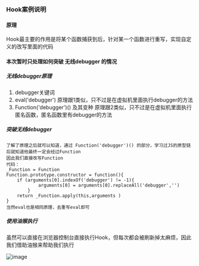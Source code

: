 ### Hook案例说明

#### 原理
Hook最主要的作用是将某个函数捕获到后，针对某一个函数进行重写，实现自定义的改写里面的代码


#### 本次暂时只处理如何突破 无线debugger 的情况
##### 无线debugger原理
1. debugger关键词
2. eval('debugger') 原理跟1类似，只不过是在虚拟机里面执行debugger的方法
3. Function('debugger')() 及其变种 原理跟2类似，只不过是在虚拟机里面执行匿名函数，匿名函数里有debugger的方法

##### 突破无线debugger
    了解了原理之后就可以知道，通过 Function('debugger')() 的部分，学习过JS的原型链后就知道他最终一定会经过Function
    因此我们直接改写Function
    代码：
    _Function = Function
    Function.prototype.constructor = function(){
        if (arguments[0].indexOf('debugger') != -1){
                arguments[0] = arguments[0].replaceAll('debugger','')
            }
        return _Function.apply(this,arguments )
    }
    当然eval也是相同原理，去重写eval即可

##### 使用油猴执行
虽然可以直接在浏览器控制台直接执行Hook，但每次都会被刷新掉太麻烦，因此我们借助油猴来帮助我们执行

![image](https://github.com/wu50416/spider_projects/assets/103317042/0dd83eb8-775f-474c-9d14-52917d9d4ccc)


